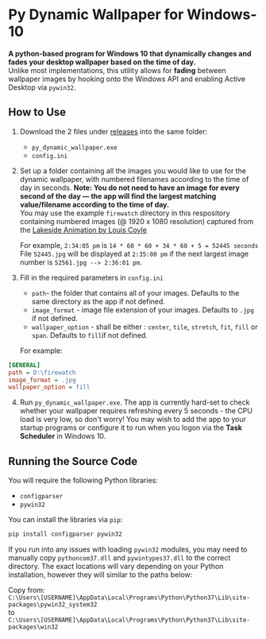 # Py Dynamic Wallpaper for Windows-10
**A python-based program for Windows 10 that dynamically changes and fades your desktop wallpaper based on the time of day.**  
Unlike most implementations, this utility allows for **fading** between wallpaper images by hooking onto the Windows API and enabling Active Desktop via `pywin32`.

## How to Use
1. Download the 2 files under [releases](https://github.com/GrandTheftGelato/Py-Dynamic-Wallpaper-for-Windows-10/releases) into the same folder:  
   * `py_dynamic_wallpaper.exe`  
   * `config.ini`
  
2. Set up a folder containing all the images you would like to use for the dynamic wallpaper, with numbered filenames according to the time of day in seconds. **Note: You do not need to have an image for every second of the day — the app will find the largest matching value/filename according to the time of day.**  
You may use the example `firewatch` directory in this respository containing numbered images (@ 1920 x 1080 resolution) captured from the [Lakeside Animation by Louis Coyle](https://dribbble.com/shots/1941754-Lakeside-Animation)  
  
   For example, `2:34:05 pm` is `14 * 60 * 60 + 34 * 60 + 5 = 52445 seconds`  
   File `52445.jpg` will be displayed at `2:35:00 pm` if the next largest image number is `52561.jpg --> 2:36:01 pm`.  
  
3. Fill in the required parameters in `config.ini`
   * `path`- the folder that contains all of your images. Defaults to the same directory as the app if not defined.
   * `image_format` - image file extension of your images. Defaults to `.jpg` if not defined.
   * `wallpaper_option` - shall be either : `center`, `tile`, `stretch`, `fit`, `fill` or `span`. Defaults to `fill`if not defined.  
  
   For example:  
```ini
[GENERAL]
path = D:\firewatch
image_format = .jpg
wallpaper_option = fill
```
  
4. Run `py_dynamic_wallpaper.exe`. The app is currently hard-set to check whether your wallpaper requires refreshing every 5 seconds - the CPU load is very low, so don't worry!  You may wish to add the app to your startup programs or configure it to run when you logon via the **Task Scheduler** in Windows 10.

## Running the Source Code
You will require the following Python libraries:  
* `configparser`
* `pywin32`
  
You can install the libraries via `pip`:  
```bash
pip install configparser pywin32
```
  
If you run into any issues with loading `pywin32` modules, you may need to manually copy `pythoncom37.dll` and `pywintypes37.dll` to the correct directory. The exact locations will vary depending on your Python installation, however they will similar to the paths below:  
  
Copy from:  
`C:\Users\[USERNAME]\AppData\Local\Programs\Python\Python37\Lib\site-packages\pywin32_system32`  
to  
`C:\Users\[USERNAME]\AppData\Local\Programs\Python\Python37\Lib\site-packages\win32`
